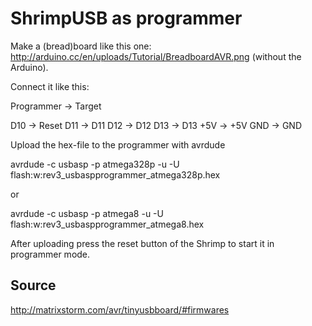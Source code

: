 ShrimpUSB as programmer
======================

Make a (bread)board like this one: http://arduino.cc/en/uploads/Tutorial/BreadboardAVR.png (without the Arduino).

Connect it like this:

Programmer	->	Target

D10		->	Reset
D11		->	D11
D12		->	D12
D13		->	D13
+5V		->	+5V
GND		->	GND

Upload the hex-file to the programmer with avrdude

avrdude -c usbasp -p atmega328p -u -U flash:w:rev3_usbaspprogrammer_atmega328p.hex

or

avrdude -c usbasp -p atmega8 -u -U flash:w:rev3_usbaspprogrammer_atmega8.hex

After uploading press the reset button of the Shrimp to start it in programmer mode.

Source
-----------
http://matrixstorm.com/avr/tinyusbboard/#firmwares
